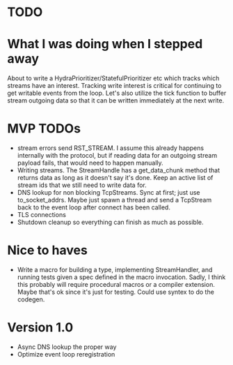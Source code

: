 TODO
====

# What I was doing when I stepped away

About to write a HydraPrioritizer/StatefulPrioritizer etc which tracks which
streams have an interest. Tracking write interest is critical for continuing to
get writable events from the loop. Let's also utilize the tick function to
buffer stream outgoing data so that it can be written immediately at the next
write.

# MVP TODOs

* stream errors send RST_STREAM. I assume this already happens internally with
  the protocol, but if reading data for an outgoing stream payload fails, that
  would need to happen manually.
* Writing streams. The StreamHandle has a get_data_chunk method that returns
  data as long as it doesn't say it's done. Keep an active list of stream ids
  that we still need to write data for.
* DNS lookup for non blocking TcpStreams. Sync at first; just use
  to_socket_addrs. Maybe just spawn a thread and send a TcpStream back to the
  event loop after connect has been called.
* TLS connections
* Shutdown cleanup so everything can finish as much as possible.

# Nice to haves

* Write a macro for building a type, implementing StreamHandler, and running
  tests given a spec defined in the macro invocation. Sadly, I think this
  probably will require procedural macros or a compiler extension. Maybe that's
  ok since it's just for testing. Could use syntex to do the codegen.

# Version 1.0

* Async DNS lookup the proper way
* Optimize event loop reregistration
